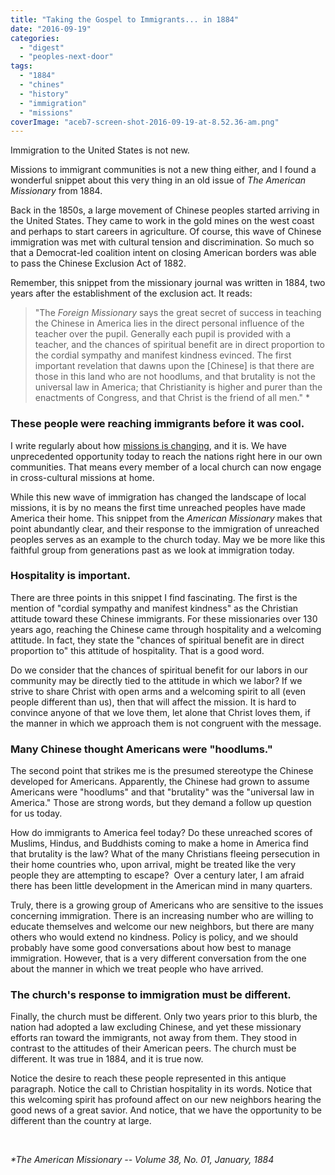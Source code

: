 ```yaml
---
title: "Taking the Gospel to Immigrants... in 1884"
date: "2016-09-19"
categories: 
  - "digest"
  - "peoples-next-door"
tags: 
  - "1884"
  - "chines"
  - "history"
  - "immigration"
  - "missions"
coverImage: "aceb7-screen-shot-2016-09-19-at-8.52.36-am.png"
---
```


Immigration to the United States is not new.

Missions to immigrant communities is not a new thing either, and I found a wonderful snippet about this very thing in an old issue of _The American Missionary_ from 1884.

Back in the 1850s, a large movement of Chinese peoples started arriving in the United States. They came to work in the gold mines on the west coast and perhaps to start careers in agriculture. Of course, this wave of Chinese immigration was met with cultural tension and discrimination. So much so that a Democrat-led coalition intent on closing American borders was able to pass the Chinese Exclusion Act of 1882.

Remember, this snippet from the missionary journal was written in 1884, two years after the establishment of the exclusion act. It reads:

> "The _Foreign Missionary_ says the great secret of success in teaching the Chinese in America lies in the direct personal influence of the teacher over the pupil. Generally each pupil is provided with a teacher, and the chances of spiritual benefit are in direct proportion to the cordial sympathy and manifest kindness evinced. The first important revelation that dawns upon the \[Chinese\] is that there are those in this land who are not hoodlums, and that brutality is not the universal law in America; that Christianity is higher and purer than the enactments of Congress, and that Christ is the friend of all men." \*

### These people were reaching immigrants before it was cool.

I write regularly about how [missions is changing](http://blog.keelancook.com/2015/10/missions-is-changing-and-we-need-to-keep-up.html), and it is. We have unprecedented opportunity today to reach the nations right here in our own communities. That means every member of a local church can now engage in cross-cultural missions at home.

While this new wave of immigration has changed the landscape of local missions, it is by no means the first time unreached peoples have made America their home. This snippet from the _American Missionary_ makes that point abundantly clear, and their response to the immigration of unreached peoples serves as an example to the church today. May we be more like this faithful group from generations past as we look at immigration today.

### Hospitality is important.

There are three points in this snippet I find fascinating. The first is the mention of "cordial sympathy and manifest kindness" as the Christian attitude toward these Chinese immigrants. For these missionaries over 130 years ago, reaching the Chinese came through hospitality and a welcoming attitude. In fact, they state the "chances of spiritual benefit are in direct proportion to" this attitude of hospitality. That is a good word.

Do we consider that the chances of spiritual benefit for our labors in our community may be directly tied to the attitude in which we labor? If we strive to share Christ with open arms and a welcoming spirit to all (even people different than us), then that will affect the mission. It is hard to convince anyone of that we love them, let alone that Christ loves them, if the manner in which we approach them is not congruent with the message.

### Many Chinese thought Americans were "hoodlums."

The second point that strikes me is the presumed stereotype the Chinese developed for Americans. Apparently, the Chinese had grown to assume Americans were "hoodlums" and that "brutality" was the "universal law in America." Those are strong words, but they demand a follow up question for us today.

How do immigrants to America feel today? Do these unreached scores of Muslims, Hindus, and Buddhists coming to make a home in America find that brutality is the law? What of the many Christians fleeing persecution in their home countries who, upon arrival, might be treated like the very people they are attempting to escape?  Over a century later, I am afraid there has been little development in the American mind in many quarters.

Truly, there is a growing group of Americans who are sensitive to the issues concerning immigration. There is an increasing number who are willing to educate themselves and welcome our new neighbors, but there are many others who would extend no kindness. Policy is policy, and we should probably have some good conversations about how best to manage immigration. However, that is a very different conversation from the one about the manner in which we treat people who have arrived.

### The church's response to immigration must be different.

Finally, the church must be different. Only two years prior to this blurb, the nation had adopted a law excluding Chinese, and yet these missionary efforts ran toward the immigrants, not away from them. They stood in contrast to the attitudes of their American peers. The church must be different. It was true in 1884, and it is true now.

Notice the desire to reach these people represented in this antique paragraph. Notice the call to Christian hospitality in its words. Notice that this welcoming spirit has profound affect on our new neighbors hearing the good news of a great savior. And notice, that we have the opportunity to be different than the country at large.

 

_\*The American Missionary -- Volume 38, No. 01, January, 1884_
